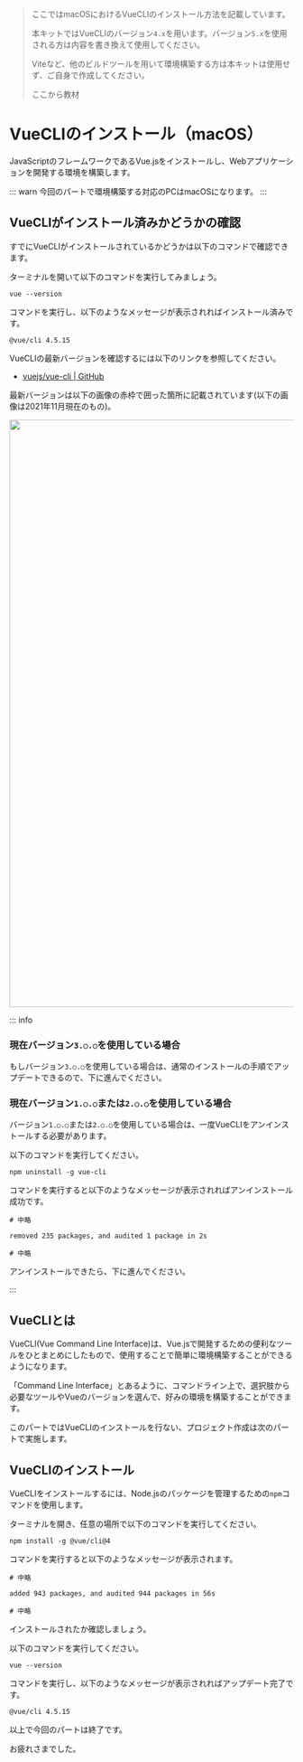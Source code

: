 > ここではmacOSにおけるVueCLIのインストール方法を記載しています。
>
> 本キットではVueCLIのバージョン`4.x`を用います。バージョン`5.x`を使用される方は内容を書き換えて使用してください。
>
> Viteなど、他のビルドツールを用いて環境構築する方は本キットは使用せず、ご自身で作成してください。
>
> ここから教材

# VueCLIのインストール（macOS）
JavaScriptのフレームワークであるVue.jsをインストールし、Webアプリケーションを開発する環境を構築します。

::: warn
今回のパートで環境構築する対応のPCはmacOSになります。
:::

## VueCLIがインストール済みかどうかの確認
すでにVueCLIがインストールされているかどうかは以下のコマンドで確認できます。

ターミナルを開いて以下のコマンドを実行してみましょう。

```console
vue --version
```

コマンドを実行し、以下のようなメッセージが表示されればインストール済みです。

```
@vue/cli 4.5.15
```

VueCLIの最新バージョンを確認するには以下のリンクを参照してください。

- [vuejs/vue-cli | GitHub](https://github.com/vuejs/vue-cli)

最新バージョンは以下の画像の赤枠で囲った箇所に記載されています(以下の画像は2021年11月現在のもの)。

<img width="1040" src="https://user-images.githubusercontent.com/25563739/141046027-75579de2-0c45-4e74-ab64-2400343c9ff3.png">

::: info
### 現在バージョン`3.○.○`を使用している場合
もしバージョン`3.○.○`を使用している場合は、通常のインストールの手順でアップデートできるので、下に進んでください。

### 現在バージョン`1.○.○`または`2.○.○`を使用している場合
バージョン`1.○.○`または`2.○.○`を使用している場合は、一度VueCLIをアンインストールする必要があります。

以下のコマンドを実行してください。

```console
npm uninstall -g vue-cli
```

コマンドを実行すると以下のようなメッセージが表示されればアンインストール成功です。

```
# 中略

removed 235 packages, and audited 1 package in 2s

# 中略
```

アンインストールできたら、下に進んでください。

:::

## VueCLIとは
VueCLI(Vue Command Line Interface)は、Vue.jsで開発するための便利なツールをひとまとめにしたもので、使用することで簡単に環境構築することができるようになります。

「Command Line Interface」とあるように、コマンドライン上で、選択肢から必要なツールやVueのバージョンを選んで、好みの環境を構築することができます。

このパートではVueCLIのインストールを行ない、プロジェクト作成は次のパートで実施します。

## VueCLIのインストール
VueCLIをインストールするには、Node.jsのパッケージを管理するための`npm`コマンドを使用します。

ターミナルを開き、任意の場所で以下のコマンドを実行してください。

```console
npm install -g @vue/cli@4
```

コマンドを実行すると以下のようなメッセージが表示されます。

```
# 中略

added 943 packages, and audited 944 packages in 56s

# 中略
```

インストールされたか確認しましょう。

以下のコマンドを実行してください。

```console
vue --version
```

コマンドを実行し、以下のようなメッセージが表示されればアップデート完了です。

```
@vue/cli 4.5.15
```

以上で今回のパートは終了です。

お疲れさまでした。
